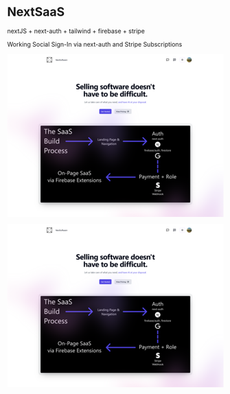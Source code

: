 # NextSaaS

nextJS + next-auth + tailwind + firebase + stripe

Working Social Sign-In via next-auth and Stripe Subscriptions

![New User](./NewUser.png)

![Registered User](./RegUser.png)
